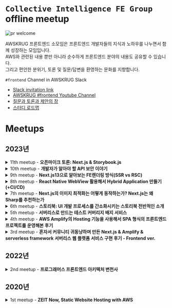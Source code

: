 # `Collective Intelligence FE Group` offline meetup

![pr welcome](https://img.shields.io/badge/issues-welcome-18ffff.svg)

AWSKRUG 프론트엔드 소모임은 프론트엔드 개발자들의 지식과 노하우를 나누면서 함께 성장하는 모임입니다.<br>
AWS와 관련된 내용 뿐만 아니라 순수하게 프론트엔드 분야의 내용도 공유할 수 있습니다.<br>
그리고 편안한 분위기, 토론 및 질문/답변을 환영하는 문화를 지향합니다.

`#frontend` Channel in AWSKRUG Slack

- [Slack invitation link](http://slack.awskr.org)
- [AWSKRUG #frontend Youtube Channel](https://www.youtube.com/watch?v=M6njEpzPicE&list=PLX2fs3661XpNfRSZ9TD_xyQdegvtNDsdw)
- [질문과 토론과 제안의 장](https://github.com/public-frontend-group/meetup/issues)
- [스터디 로드맵](https://github.com/orgs/public-frontend-group/projects/1)

# Meetups

## 2023년 

<details>
  <summary>11th meetup - <b>오픈마이크 토론: Next.js & Storybook.js</b></summary>

  ### `11th meetup`
  - **주최**
    - [2023년 11월 08일 / 무신사](https://www.meetup.com/ko-KR/awskrug/events/297110060/)
  - **주제**
    - **오픈마이크 토론: Next.js & Storybook.js**
      - [토론 기록](https://docs.google.com/presentation/d/1A666J9oITbC8oMhJ5kv5yLkjhzfcu21gl9R2S33qHeI/edit#slide=id.g2603dc58b58_0_5)


  &nbsp;&nbsp;&nbsp;&nbsp;&nbsp;&nbsp;&nbsp;&nbsp;
  <img src="https://secure.meetupstatic.com/photos/event/6/c/2/f/highres_517167695.jpeg" width="350"/>
  <img src="https://secure.meetupstatic.com/photos/event/6/c/2/b/highres_517167691.jpeg" width="350"/>
  <br>
  &nbsp;&nbsp;&nbsp;&nbsp;&nbsp;&nbsp;&nbsp;&nbsp;
  <img src="https://secure.meetupstatic.com/photos/event/6/c/2/6/highres_517167686.jpeg" width="350"/>
  <img src="https://secure.meetupstatic.com/photos/event/6/c/2/1/highres_517167681.jpeg" width="350"/>
</details>

<details>
  <summary>10th meetup - <b>개발자가 알아야 할 API 보안 이야기</b></summary>

  ### `10th meetup`
  - **주최**
    - [2023년 09월 06일 / 당근마켓](https://www.meetup.com/ko-KR/awskrug/events/295755827/)
  - **주제**
    - 발표
      - [`이지영 (이지영@Slack)`]()님 - **개발자가 알아야 할 API 보안 이야기**
        - [PPTX](./keynotes/AWSKRUG-Frontend-230906-apisecurity.pptx)
        - [YouTube](https://youtu.be/_B2Cw2dWvMs)


  &nbsp;&nbsp;&nbsp;&nbsp;&nbsp;&nbsp;&nbsp;&nbsp;
  <img src="https://secure.meetupstatic.com/photos/event/d/a/7/b/highres_515695931.jpeg" width="350"/>
  <img src="https://secure.meetupstatic.com/photos/event/d/a/7/e/highres_515695934.jpeg" width="350"/>
  <br>
  &nbsp;&nbsp;&nbsp;&nbsp;&nbsp;&nbsp;&nbsp;&nbsp;
  <img src="https://secure.meetupstatic.com/photos/event/d/a/8/0/highres_515695936.jpeg" width="350"/>
  <img src="https://secure.meetupstatic.com/photos/event/d/a/8/2/highres_515695938.jpeg" width="350"/>
  &nbsp;&nbsp;&nbsp;&nbsp;&nbsp;&nbsp;&nbsp;&nbsp;
  <img src="https://secure.meetupstatic.com/photos/event/d/a/8/3/highres_515695939.jpeg" width="350"/>
</details>

<details>
  <summary>9th meetup - <b>Next.js13으로 알아보는 FE렌더링 방식(SSR vs RSC)</b></summary>

  ### `9th meetup`
  - **주최**
    - [2023년 08월 09일 / 당근마켓](https://www.meetup.com/ko-KR/awskrug/events/294944079/)
  - **주제**
    - 발표
      - [`윤해수 (Harry@Slack)`](https://github.com/haesoo-y/)님 - **Next.js13으로 알아보는 FE렌더링 방식(SSR vs RSC)**
        - [PDF](./keynotes/AWSKRUG-Frontend-230809-SSRvsRSC.pdf)
        - [YouTube](https://www.youtube.com/watch?v=qqhtdTV7Kqk)
        - [Github Code](https://github.com/haesoo-y/study-nextjs)
        - [Blog Post](https://haesoo9410.tistory.com/404)


  &nbsp;&nbsp;&nbsp;&nbsp;&nbsp;&nbsp;&nbsp;&nbsp;
  <img src="https://secure.meetupstatic.com/photos/event/7/8/1/4/highres_515010740.webp" width="350"/>
  <img src="https://secure.meetupstatic.com/photos/event/7/8/1/b/highres_515010747.webp" width="350"/>
  <br>
  &nbsp;&nbsp;&nbsp;&nbsp;&nbsp;&nbsp;&nbsp;&nbsp;
  <img src="https://secure.meetupstatic.com/photos/event/7/8/1/6/highres_515010742.webp" width="350"/>
  <img src="https://secure.meetupstatic.com/photos/event/7/8/1/5/highres_515010741.webp" width="350"/>
</details>

<details>
  <summary>8th meetup - <b>React Native WebView 활용해서 Hybrid Application 만들기 (+CI/CD)</b></summary>

  ### `8th meetup`
  - **주최**
    - [2023년 07월 12일 / 당근마켓](https://www.meetup.com/ko-KR/awskrug/events/294453954/)
  - **주제**
    - 발표
      - [`윤창현 (Changhyeon Yoon@Slack)`](https://linkedin.com/in/yooniversedev)님 - **React Native WebView 활용해서 Hybrid Application 만들기 (+CI/CD)**
        - [PDF](./keynotes/AWSKRUG-Frontend-0712-Changhyeon_Yoon.pdf)
        - [PPTX](./keynotes/AWSKRUG-Frontend-0712-Changhyeon_Yoon.pptx)
        - [YouTube](https://www.youtube.com/watch?v=Ecg52wAlYus)


  &nbsp;&nbsp;&nbsp;&nbsp;&nbsp;&nbsp;&nbsp;&nbsp;
  <img src="https://secure.meetupstatic.com/photos/event/8/8/1/c/highres_514354844.jpeg" width="350"/>
  <img src="https://secure.meetupstatic.com/photos/event/8/6/6/d/highres_514354413.webp" width="350"/>
  <br>
  &nbsp;&nbsp;&nbsp;&nbsp;&nbsp;&nbsp;&nbsp;&nbsp;
  <img src="https://secure.meetupstatic.com/photos/event/8/8/1/b/highres_514354843.webp" width="350"/>
  <img src="https://secure.meetupstatic.com/photos/event/8/8/2/d/highres_514354861.webp" width="350"/>
</details>

<details>
  <summary>7th meetup - <b>Next.js의 이미지 최적화는 어떻게 동작하는가? Next.js는 왜 Sharp를 추천하는가</b></summary>

  ### `7th meetup`
  - **주최**
    - [2023년 05월 10일 / 프로그래머스](https://www.meetup.com/ko-KR/awskrug/events/292866390/)
  - **주제**
    - 발표
      - [`안건환 (conan.the.developer@Slack)`](https://www.meetup.com/ko-KR/awskrug/members/222503499/profile/)님 - **Next.js의 이미지 최적화는 어떻게 동작하는가? Next.js는 왜 Sharp를 추천하는가**
        - [Google Slide](https://docs.google.com/presentation/d/12kpH3kBcj691NH0Z05Yj0Wa--JjMUTDaprf-R_7gN2g/edit?usp=sharing)
        - [YouTube](https://www.youtube.com/watch?v=Ino03JPppU4)



  &nbsp;&nbsp;&nbsp;&nbsp;&nbsp;&nbsp;&nbsp;&nbsp;
  <img src="https://secure.meetupstatic.com/photos/event/5/1/f/3/highres_512780979.webp" width="350"/>
  <img src="https://secure.meetupstatic.com/photos/event/5/1/f/4/highres_512780980.webp" width="350"/>
  <br>
  &nbsp;&nbsp;&nbsp;&nbsp;&nbsp;&nbsp;&nbsp;&nbsp;
  <img src="https://secure.meetupstatic.com/photos/event/5/1/f/6/highres_512780982.webp" width="350"/>
  <img src="https://secure.meetupstatic.com/photos/event/5/1/f/7/highres_512780983.webp" width="350"/>
  <br>
  &nbsp;&nbsp;&nbsp;&nbsp;&nbsp;&nbsp;&nbsp;&nbsp;
  <img src="https://secure.meetupstatic.com/photos/event/5/1/f/9/highres_512780985.webp" width="350"/>
</details>

<details>
  <summary>6th meetup - <b>스토리북: UI 개발 프로세스를 간소화시키는 스토리북 전반적인 소개</b></summary>

  ### `6th meetup`
  - **주최**
    - [2023년 04월 05일 / 프로그래머스](https://www.meetup.com/ko-KR/awskrug/events/292358230/)
  - **주제**
    - 발표
      - [`Florian Ludot (Florian Ludot@Slack)`](https://florianldt.com/)님 - **스토리북: UI 개발 프로세스를 간소화시키는 스토리북 전반적인 소개**
        - [Google Slide](https://docs.google.com/presentation/d/1t3Hcpeo_DfmhtbEs1JKas-tOlagahEpp)
        - [YouTube](https://www.youtube.com/watch?v=MFhzwwcmWj0)


  &nbsp;&nbsp;&nbsp;&nbsp;&nbsp;&nbsp;&nbsp;&nbsp;
  <img src="https://secure.meetupstatic.com/photos/event/b/4/4/d/highres_511846157.webp" width="350"/>
  <img src="https://secure.meetupstatic.com/photos/event/b/8/6/2/highres_511847202.webp" width="350"/>
  <br>
  &nbsp;&nbsp;&nbsp;&nbsp;&nbsp;&nbsp;&nbsp;&nbsp;
  <img src="https://secure.meetupstatic.com/photos/event/b/8/6/0/highres_511847200.webp" width="350"/>
  <img src="https://secure.meetupstatic.com/photos/event/b/4/4/f/highres_511846159.webp" width="350"/>
</details>

<details>
  <summary>5th meetup - <b>서버리스로 만드는 테스트 커버리지 배지 서비스</b></summary>

  ### `5th meetup`
  - **주최**
    - [2023년 03월 08일 / 프로그래머스](https://www.meetup.com/ko-KR/awskrug/events/291635141/)
  - **주제**
    - 발표
      - [`박성천 (Park Sungchun@Slack)`](https://www.meetup.com/ko-KR/awskrug/members/379333254/profile)님 - **서버리스로 만드는 테스트 커버리지 배지 서비스**
        - **발표 코드**: https://gitlab.com/new.sungchuni/coverages
        - [PDF](./keynotes/230308_serverless_test_coverage_badge_service.pdf)
        - [YouTube](https://www.youtube.com/watch?v=xi9_uJ1no0c)


  &nbsp;&nbsp;&nbsp;&nbsp;&nbsp;&nbsp;&nbsp;&nbsp;
  <img src="https://secure.meetupstatic.com/photos/event/8/0/d/1/highres_511172977.webp?w=1920" width="350"/>
</details>

<details>
  <summary>4th meetup - <b>AWS Amplify의 Hosting 기능을 사용해서 SPA 형식의 프론트엔드 프로젝트를 운영해본 후기</b></summary>

  ### `4th meetup`
  - **주최**
    - [2023년 02월 01일 / 프로그래머스](https://www.meetup.com/ko-KR/awskrug/events/291017042)
  - **주제**
    - Lightening Talk
      - 김영익님 - 구디모임 소개, 라이트닝토크 사은품 증정
      - 박찬민님 - '이런 리더/동료/팀원과 일하고 싶다'에 대한 토론 & '코드리뷰에서 무엇을 신경쓰는가'에 대한 토론
    - 발표
      - [`박찬민(pcm@Slack)`](https://www.meetup.com/ko-KR/awskrug/members/224099023/profile)님 - **AWS Amplify의 Hosting 기능을 사용해서 SPA 형식의 프론트엔드 프로젝트를 운영해본 후기**
        - [Slideshare](https://www.slideshare.net/ChanMinPark12/spa-aws-amplify-hosting)
        - [YouTube](https://www.youtube.com/watch?v=fluvNA2gTlo)


  &nbsp;&nbsp;&nbsp;&nbsp;&nbsp;&nbsp;&nbsp;&nbsp;
  <img src="https://secure.meetupstatic.com/photos/event/1/9/f/e/highres_510306654.webp?w=1920" width="350"/>
  <img src="https://secure.meetupstatic.com/photos/event/1/9/f/c/highres_510306652.webp?w=1920" width="350"/>
  <br>
  &nbsp;&nbsp;&nbsp;&nbsp;&nbsp;&nbsp;&nbsp;&nbsp;
  <img src="https://secure.meetupstatic.com/photos/event/1/a/0/c/highres_510306668.webp?w=1920" width="350"/>
  <img src="https://secure.meetupstatic.com/photos/event/1/a/0/b/highres_510306667.webp?w=1920" width="350"/>
</details>

<details>
  <summary>3rd meetup - <b>혼자서 커뮤니티 귀동냥하며 만든 Next.js & Amplify & serverless framework 서버리스 웹 플랫폼 서비스 구현 후기 - Frontend ver.</b></summary>

  ### `3rd meetup`
  - **주최**
    - [2023년 01월 04일 / 프로그래머스](https://www.meetup.com/ko-KR/awskrug/events/290439212/)
  - **주제**
    - Lightening Talk
      - 김태웅님 - 판교모임/자격증모임 소개
      - 최진영님 - AWS serverless 아키텍쳐 소개
      - 박찬민님 - "웹에서 사용자가 입력 못하는 값도 \<input\>으로 보여줄까?" 에 대한 토론
      - 성기동님 - DND 소개
    - 발표
      - [`박태성(geoseong@Slack)`](https://www.meetup.com/ko-KR/awskrug/members/184515293/profile/)님 - **혼자서 커뮤니티 귀동냥하며 만든 Next.js & Amplify & serverless framework 서버리스 웹 플랫폼 서비스 구현 후기 - Frontend ver.**
        - [Slideshare](https://www.slideshare.net/TaeSeongPark2/nextjs-amplify-serverless-framework-frontend-ver)
        - [YouTube](https://www.youtube.com/watch?v=6XVGbX4Xm4Q)


  &nbsp;&nbsp;&nbsp;&nbsp;&nbsp;&nbsp;&nbsp;&nbsp;
  <img src="https://secure.meetupstatic.com/photos/event/1/6/b/6/highres_509645814.webp?w=1920" width="350"/>
  <img src="https://secure.meetupstatic.com/photos/event/1/6/a/1/highres_509645793.webp?w=1920" width="350"/>
  <br>
  &nbsp;&nbsp;&nbsp;&nbsp;&nbsp;&nbsp;&nbsp;&nbsp;
  <img src="https://secure.meetupstatic.com/photos/event/1/6/b/8/highres_509645816.webp?w=1920" width="350"/>
  <img src="https://secure.meetupstatic.com/photos/event/1/6/b/e/highres_509645822.webp?w=1920" width="350"/>
  <br>
  &nbsp;&nbsp;&nbsp;&nbsp;&nbsp;&nbsp;&nbsp;&nbsp;
  <img src="https://secure.meetupstatic.com/photos/event/1/6/b/b/highres_509645819.webp?w=1920" width="350"/>
</details>

## 2022년

<details>
  <summary>2nd meetup - <b>프로그래머스 프론트엔드 아키텍처 변천사</b></summary>

  ### `2nd meetup`
  - **주최**
    - [2022년 12월 07일 / 프로그래머스](https://www.meetup.com/ko-KR/awskrug/events/289852920/)
  - **주제**
    - Lightening Talk
      - 오거나이저 소개, 모임운영방식 공유, 참가자 적극적인 토론 독려
    - 발표
      - [`김은수(Eunsu Kim@Slack)`](https://www.meetup.com/ko-KR/awskrug/members/370869556/profile/)님 - **프로그래머스 프론트엔드 아키텍처 변천사: 좋은 개발 경험을 찾아서**
        - [Slideshare](https://www.slideshare.net/PeterEunsuKim/ss-254807863)
        - [YouTube](https://www.youtube.com/watch?v=M6njEpzPicE)


  &nbsp;&nbsp;&nbsp;&nbsp;&nbsp;&nbsp;&nbsp;&nbsp;
  <img src="https://secure.meetupstatic.com/photos/event/c/b/e/c/highres_509092204.webp?w=1920" width="350"/>
  <img src="https://secure.meetupstatic.com/photos/event/c/b/f/2/highres_509092210.webp?w=1920" width="350"/>
  <br>
  &nbsp;&nbsp;&nbsp;&nbsp;&nbsp;&nbsp;&nbsp;&nbsp;
  <img src="https://secure.meetupstatic.com/photos/event/c/b/e/b/highres_509092203.webp?w=1920" width="350"/>
  <img src="https://secure.meetupstatic.com/photos/event/9/f/b/e/highres_509080894.webp?w=1920" width="350"/>
  <br>
  &nbsp;&nbsp;&nbsp;&nbsp;&nbsp;&nbsp;&nbsp;&nbsp;
  <img src="https://secure.meetupstatic.com/photos/event/c/b/e/e/highres_509092206.webp?w=1920" width="350"/>
</details>

## 2020년
<details>
  <summary>1st meetup - <b>ZEIT Now, Static Website Hosting with AWS</b></summary>

  ### `1st meetup`
  - **주최**
    - [2020년 02월 10일 / AWS(12F, GS Tower)](https://www.meetup.com/ko-KR/awskrug/events/268417809/)
  - **주제**
    - 오리엔테이션
    - Lightening Talk
      - [`길병찬`]님 - ZEIT Now
    - 발표
      - [`박찬민(pcm@Slack)`](https://www.meetup.com/ko-KR/awskrug/members/224099023/profile)님 - [Static Website Hosting with AWS](https://www.slideshare.net/ChanMinPark12/static-website-hosting-with-aws-frontend-meetup)


  &nbsp;&nbsp;&nbsp;&nbsp;&nbsp;&nbsp;&nbsp;&nbsp;
  <img src="https://secure.meetupstatic.com/photos/event/4/7/4/9/highres_488958249.webp?w=350" width="350"/>
  <img src="https://secure.meetupstatic.com/photos/event/4/7/6/8/highres_488958280.webp?w=350" width="350"/>
  <br>
  &nbsp;&nbsp;&nbsp;&nbsp;&nbsp;&nbsp;&nbsp;&nbsp;
  <img src="https://secure.meetupstatic.com/photos/event/4/7/6/e/highres_488958286.webp?w=350" width="350"/>
  <img src="https://secure.meetupstatic.com/photos/event/4/7/6/f/highres_488958287.webp?w=350" width="350"/>
  <br>
  &nbsp;&nbsp;&nbsp;&nbsp;&nbsp;&nbsp;&nbsp;&nbsp;
  <img src="https://secure.meetupstatic.com/photos/event/4/7/6/c/highres_488958284.webp?w=350" width="350"/>
  <img src="https://secure.meetupstatic.com/photos/event/4/7/6/d/highres_488958285.webp?w=350" width="350"/>
</details>
